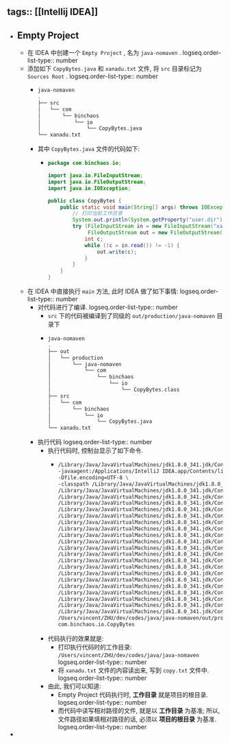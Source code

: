 tags:: [[Intellij IDEA]]
---

- ## Empty Project
	- 在 IDEA 中创建一个 `Empty Project` , 名为 `java-nomaven` .
	  logseq.order-list-type:: number
	- 添加如下 `CopyBytes.java` 和 `xanadu.txt` 文件, 将 `src` 目录标记为 `Sources Root` .
	  logseq.order-list-type:: number
		- ``` zsh
		  java-nomaven
		  .
		  ├── src
		  │   └── com
		  │       └── binchaos
		  │           └── io
		  │               └── CopyBytes.java
		  └── xanadu.txt
		  ```
		- 其中 `CopyBytes.java` 文件的代码如下:
			- ``` java
			  package com.binchaos.io;
			  
			  import java.io.FileInputStream;
			  import java.io.FileOutputStream;
			  import java.io.IOException;
			  
			  public class CopyBytes {
			      public static void main(String[] args) throws IOException {
			          // 打印当前工作目录
			          System.out.println(System.getProperty("user.dir"));
			          try (FileInputStream in = new FileInputStream("xanadu.txt");
			               FileOutputStream out = new FileOutputStream("copy.txt")) {
			              int c;
			              while ((c = in.read()) != -1) {
			                  out.write(c);
			              }
			          }
			      }
			  }
			  
			  ```
	- 在 IDEA 中直接执行 `main` 方法, 此时 IDEA 做了如下事情:
	  logseq.order-list-type:: number
		- 对代码进行了编译.
		  logseq.order-list-type:: number
			- `src` 下的代码被编译到了同级的 `out/production/java-nomaven` 目录下
			- ``` zsh
			  java-nomaven 
			  .
			  ├── out
			  │   └── production
			  │       └── java-nomaven
			  │           └── com
			  │               └── binchaos
			  │                   └── io
			  │                       └── CopyBytes.class
			  ├── src
			  │   └── com
			  │       └── binchaos
			  │           └── io
			  │               └── CopyBytes.java
			  └── xanadu.txt
			  ```
		- 执行代码
		  logseq.order-list-type:: number
			- 执行代码时, 控制台显示了如下命令.
				- ``` zsh
				  /Library/Java/JavaVirtualMachines/jdk1.8.0_341.jdk/Contents/Home/bin/java \
				  -javaagent:/Applications/IntelliJ IDEA.app/Contents/lib/idea_rt.jar=61136 \
				  -Dfile.encoding=UTF-8 \
				  -classpath /Library/Java/JavaVirtualMachines/jdk1.8.0_341.jdk/Contents/Home/jre/lib/charsets.jar:\
				  /Library/Java/JavaVirtualMachines/jdk1.8.0_341.jdk/Contents/Home/jre/lib/deploy.jar:\
				  /Library/Java/JavaVirtualMachines/jdk1.8.0_341.jdk/Contents/Home/jre/lib/ext/cldrdata.jar:\
				  /Library/Java/JavaVirtualMachines/jdk1.8.0_341.jdk/Contents/Home/jre/lib/ext/dnsns.jar:\
				  /Library/Java/JavaVirtualMachines/jdk1.8.0_341.jdk/Contents/Home/jre/lib/ext/jaccess.jar:\
				  /Library/Java/JavaVirtualMachines/jdk1.8.0_341.jdk/Contents/Home/jre/lib/ext/jfxrt.jar:\
				  /Library/Java/JavaVirtualMachines/jdk1.8.0_341.jdk/Contents/Home/jre/lib/ext/localedata.jar:\
				  /Library/Java/JavaVirtualMachines/jdk1.8.0_341.jdk/Contents/Home/jre/lib/ext/nashorn.jar:\
				  /Library/Java/JavaVirtualMachines/jdk1.8.0_341.jdk/Contents/Home/jre/lib/ext/sunec.jar:\
				  /Library/Java/JavaVirtualMachines/jdk1.8.0_341.jdk/Contents/Home/jre/lib/ext/sunjce_provider.jar:\
				  /Library/Java/JavaVirtualMachines/jdk1.8.0_341.jdk/Contents/Home/jre/lib/ext/sunpkcs11.jar:\
				  /Library/Java/JavaVirtualMachines/jdk1.8.0_341.jdk/Contents/Home/jre/lib/ext/zipfs.jar:\
				  /Library/Java/JavaVirtualMachines/jdk1.8.0_341.jdk/Contents/Home/jre/lib/javaws.jar:\
				  /Library/Java/JavaVirtualMachines/jdk1.8.0_341.jdk/Contents/Home/jre/lib/jce.jar:\
				  /Library/Java/JavaVirtualMachines/jdk1.8.0_341.jdk/Contents/Home/jre/lib/jfr.jar:\
				  /Library/Java/JavaVirtualMachines/jdk1.8.0_341.jdk/Contents/Home/jre/lib/jfxswt.jar:\
				  /Library/Java/JavaVirtualMachines/jdk1.8.0_341.jdk/Contents/Home/jre/lib/jsse.jar:\
				  /Library/Java/JavaVirtualMachines/jdk1.8.0_341.jdk/Contents/Home/jre/lib/management-agent.jar:\
				  /Library/Java/JavaVirtualMachines/jdk1.8.0_341.jdk/Contents/Home/jre/lib/plugin.jar:\
				  /Library/Java/JavaVirtualMachines/jdk1.8.0_341.jdk/Contents/Home/jre/lib/resources.jar:\
				  /Library/Java/JavaVirtualMachines/jdk1.8.0_341.jdk/Contents/Home/jre/lib/rt.jar:\
				  /Users/vincent/ZHU/dev/codes/java/java-nomaven/out/production/java-nomaven \ 
				  com.binchaos.io.CopyBytes
				  ```
			- 代码执行的效果就是:
				- 打印执行代码时的工作目录: `/Users/vincent/ZHU/dev/codes/java/java-nomaven`
				  logseq.order-list-type:: number
				- 将 `xanadu.txt` 文件的内容读出来, 写到 `copy.txt` 文件中.
				  logseq.order-list-type:: number
			- 由此, 我们可以知道:
				- Empty Project 代码执行时, **工作目录** 就是项目的根目录.
				  logseq.order-list-type:: number
				- 而代码中读写相对路径的文件, 就是以 **工作目录** 为基准; 所以, 文件路径如果填相对路径的话, 必须以 **项目的根目录** 为基准.
				  logseq.order-list-type:: number
-